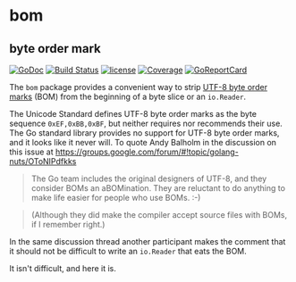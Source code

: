 # bom
## byte order mark

[![GoDoc](https://godoc.org/github.com/spkg/bom?status.svg)](https://godoc.org/github.com/spkg/bom)
[![Build Status](https://travis-ci.org/spkg/bom.svg?branch=master)](https://travis-ci.org/spkg/bom)
[![license](http://img.shields.io/badge/license-MIT-green.svg?style=flat)](https://raw.githubusercontent.com/spkg/bom/master/LICENSE.md)
[![Coverage](http://gocover.io/_badge/github.com/spkg/bom)](http://gocover.io/github.com/spkg/bom)
[![GoReportCard](http://goreportcard.com/badge/spkg/bom)](http://goreportcard.com/report/spkg/bom)


The `bom` package provides a convenient way to strip [UTF-8 byte order marks](https://en.wikipedia.org/wiki/Byte_order_mark#UTF-8)
(BOM) from the beginning of a byte slice or an `io.Reader`.

The Unicode Standard defines UTF-8 byte order marks as the byte sequence `0xEF,0xBB,0xBF`, but neither requires nor recommends their use.
The Go standard library provides no support for UTF-8 byte order marks, and it looks like it never will. To quote Andy Balholm in the
discussion on this issue at https://groups.google.com/forum/#!topic/golang-nuts/OToNIPdfkks

>  The Go team includes the original designers of UTF-8, and they consider BOMs an aBOMination.
  They are reluctant to do anything to make life easier for people who use BOMs. :-)

>  (Although they did make the compiler accept source files with BOMs, if I remember right.)

In the same discussion thread another participant makes the comment that it should not be difficult to write
an `io.Reader` that eats the BOM.

It isn't difficult, and here it is.
